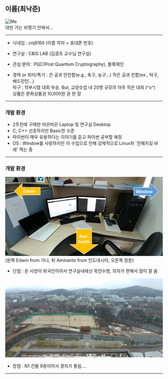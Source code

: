 ## 이름(최낙준)

![Me](../images/Me.png)  
대만 가는 비행기 안에서...

---

 - 닉네임 : cnj8160 (이름 약자 + 휴대폰 번호)

 - 연구실 : C&IS LAB (김광조 교수님 연구실)

 - 관심 분야 : PQC(Post Quantum Cryptography), 블록체인

 - 경력 or 취미/특기 : 큰 공과 안친함(e.g., 축구, 농구...) 작은 공과 친함(ex., 탁구, 배드민턴...)  
탁구 : 학부시절 대회 우승. But, 교양수업 내 20명 규모의 아주 작은 대회 (^o^)  
상품은 문화상품권 10,000원 권 한 장

---

### 개발 환경
 - 2주전에 구매한 따끈따끈 Laptop 및 연구실 Desktop
 - C, C++ 선호하지만 Basic한 수준
 - 파이썬이 매우 유용하다는 이야기를 듣고 파이썬 공부할 예정
 - OS : Window를 사랑하지만 이 수업으로 인해 강제적으로 Linux와 '친해지길 바래' 찍는 중

---

### 개발 환경

![my_seat](../images/my_seat.png)  
(왼쪽 Edwin from 가나, 뒤 Aminanto from 인도네시아, 오른쪽 창문)  
 - 단점 : 온 사방이 외국인이어서 연구실내에선 묵언수행, 의자가 편해서 잠이 잘 옴

![Lab_view](../images/Lab_view.jpg)   
 - 장점 : N1 건물 9층이어서 경치가 좋음....

---
